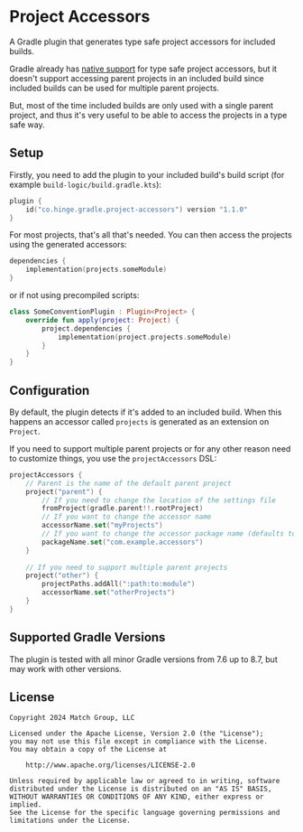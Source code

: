 # Project Accessors
A Gradle plugin that generates type safe project accessors for included builds.

Gradle already has [native support](https://docs.gradle.org/current/userguide/declaring_dependencies.html#sec:type-safe-project-accessors)
for type safe project accessors, but it doesn't support accessing parent projects in an included build since included
builds can be used for multiple parent projects.

But, most of the time included builds are only used with a single parent project, and thus it's very useful to be able
to access the projects in a type safe way.

## Setup
Firstly, you need to add the plugin to your included build's build script (for example `build-logic/build.gradle.kts`):
```kotlin
plugin {
    id("co.hinge.gradle.project-accessors") version "1.1.0"
}
```

For most projects, that's all that's needed. You can then access the projects using the generated accessors:
```kotlin
dependencies {
    implementation(projects.someModule)
}
```
or if not using precompiled scripts:
```kotlin
class SomeConventionPlugin : Plugin<Project> {
    override fun apply(project: Project) {
        project.dependencies {
            implementation(project.projects.someModule)
        }
    }
}
```

## Configuration
By default, the plugin detects if it's added to an included build. When this happens an accessor called `projects` is 
generated as an extension on `Project`.

If you need to support multiple parent projects or for any other reason need to customize things, you use the 
`projectAccessors` DSL:
```kotlin
projectAccessors {
    // Parent is the name of the default parent project
    project("parent") {
        // If you need to change the location of the settings file
        fromProject(gradle.parent!!.rootProject)
        // If you want to change the accessor name
        accessorName.set("myProjects") 
        // If you want to change the accessor package name (defaults to the root package)
        packageName.set("com.example.accessors") 
    }
    
    // If you need to support multiple parent projects
    project("other") {
        projectPaths.addAll(":path:to:module")
        accessorName.set("otherProjects")
    }
}
```

## Supported Gradle Versions
The plugin is tested with all minor Gradle versions from 7.6 up to 8.7, but may work with other versions.

## License
```plain
Copyright 2024 Match Group, LLC

Licensed under the Apache License, Version 2.0 (the "License");
you may not use this file except in compliance with the License.
You may obtain a copy of the License at

    http://www.apache.org/licenses/LICENSE-2.0

Unless required by applicable law or agreed to in writing, software
distributed under the License is distributed on an "AS IS" BASIS,
WITHOUT WARRANTIES OR CONDITIONS OF ANY KIND, either express or implied.
See the License for the specific language governing permissions and
limitations under the License.
```
